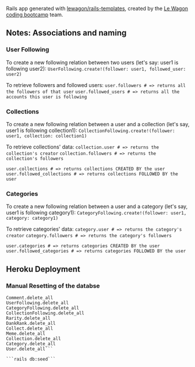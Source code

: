 Rails app generated with [lewagon/rails-templates](https://github.com/lewagon/rails-templates), created by the [Le Wagon coding bootcamp](https://www.lewagon.com) team.


## Notes: Associations and naming

### User Following
To create a new following relation between two users (let's say: user1 is following user2):
```UserFollowing.create!(follower: user1, followed_user: user2)```

To retrieve followers and followed users:
```user.followers # => returns all the followers of that user```
```user.followed_users # => returns all the accounts this user is following```

### Collections
To create a new following relation between a user and a collection (let's say, user1 is following collection1):
```CollectionFollowing.create!(follower: user1, collection: collection1)```

To retrieve collections' data:
```collection.user # => returns the collection's creator```
```collection.followers # => returns the collection's followers```

```user.collections # => returns collections CREATED BY the user```
```user.followed_collections # => returns collections FOLLOWED BY the user```

### Categories
To create a new following relation between a user and a category (let's say, user1 is following category1):
```CategoryFollowing.create!(follower: user1, category: category1)```

To retrieve categories' data:
```category.user # => returns the category's creator```
```category.followers # => returns the category's followers```

```user.categories # => returns categories CREATED BY the user```
```user.followed_categories # => returns categories FOLLOWED BY the user```

## Heroku Deployment
### Manual Resetting of the databse
```Like.delete_all
Comment.delete_all
UserFollowing.delete_all
CategoryFollowing.delete_all
CollectionFollowing.delete_all
Rarity.delete_all
DankRank.delete_all
Collect.delete_all
Meme.delete_all
Collection.delete_all
Category.delete_all
User.delete_all```

```rails db:seed```
